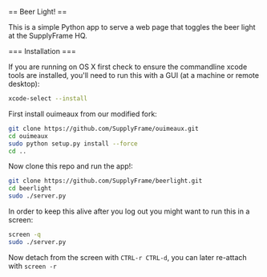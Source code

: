 == Beer Light! ==

This is a simple Python app to serve a web page that toggles the beer light at the SupplyFrame HQ.

=== Installation ===

If you are running on OS X first check to ensure the commandline xcode tools are installed, you'll need to run this with a GUI (at a machine or remote desktop):

```bash
xcode-select --install
```

First install ouimeaux from our modified fork:

```bash
git clone https://github.com/SupplyFrame/ouimeaux.git
cd ouimeaux
sudo python setup.py install --force
cd ..
```

Now clone this repo and run the app!:

```bash
git clone https://github.com/SupplyFrame/beerlight.git
cd beerlight
sudo ./server.py
```

In order to keep this alive after you log out you might want to run this in a screen:

```bash
screen -q
sudo ./server.py
```

Now detach from the screen with `CTRL-r CTRL-d`, you can later re-attach with `screen -r`
